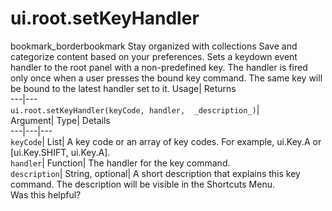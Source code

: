  
#  ui.root.setKeyHandler
bookmark_borderbookmark Stay organized with collections  Save and categorize content based on your preferences.
Sets a keydown event handler to the root panel with a non-predefined key. The handler is fired only once when a user presses the bound key command. The same key will be bound to the latest handler set to it. 
Usage| Returns  
---|---  
`ui.root.setKeyHandler(keyCode, handler,  _description_)`|   
Argument|  Type| Details  
---|---|---  
`keyCode`| List| A key code or an array of key codes. For example, ui.Key.A or [ui.Key.SHIFT, ui.Key.A].  
`handler`| Function| The handler for the key command.  
`description`| String, optional| A short description that explains this key command. The description will be visible in the Shortcuts Menu.  
Was this helpful?
